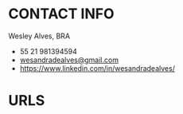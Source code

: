 # CONTACT INFO
Wesley Alves, BRA
* 55 21 981394594
* wesandradealves@gmail.com
* https://www.linkedin.com/in/wesandradealves/

# URLS
